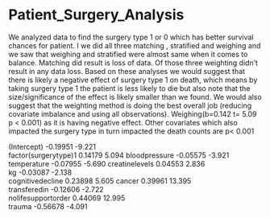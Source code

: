 # Patient_Surgery_Analysis

We analyzed data to find the surgery type 1 or 0 which has better survival chances for patient. I we did all three matching , stratified and weighing and we saw that weighing and stratified were almost same when it comes to balance. Matching did result is loss of data.
Of those three weighting didn’t result in any data loss. Based on these analyses we would suggest that there is likely a negative effect of surgery type 1 on death, which means by taking surgery type 1  the patient is less likely to die but also note that the size/significance of the effect is likely smaller than we found.  We would also suggest that the weighting method is doing the best overall job (reducing covariate imbalance and using all observations).
Weighing(b=0.142  t= 5.09 p < 0.001) as it is having negative effect.
Other covariates which also impacted the surgery type in turn impacted the death counts are p< 0.001

(Intercept)           -0.19951    -9.221  
factor(surgerytype)1   0.14179     5.094 
bloodpressure         -0.05575    -3.921 
temperature           -0.07955    -5.690 
creatinelevels         0.04553     2.836  
kg                    -0.03087    -2.138    
cognitivedecline       0.23898     5.605 
cancer                 0.39961     13.395  
transferedin          -0.12606    -2.722  
nolifesupportorder     0.44069     12.995  
trauma                -0.56678    -4.091 
